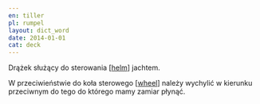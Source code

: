 ```yaml
---
en: tiller
pl: rumpel
layout: dict_word
date: 2014-01-01
cat: deck
---
```


Drążek służący do sterowania [[helm](/dict/h/helm/)] jachtem.  

W przeciwieństwie do koła sterowego [[wheel](/dict/w/wheel/)] należy wychylić w kierunku przeciwnym do tego do którego mamy zamiar płynąć.